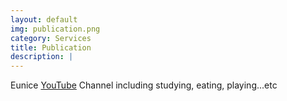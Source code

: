 ```yaml
---
layout: default
img: publication.png
category: Services
title: Publication
description: |
---
```

 Eunice <a href="https://www.youtube.com/channel/UCKlWWFX5sCRvGy49sLx2q0Q?view_as=subscriber">YouTube</a> Channel including studying, eating, playing...etc
